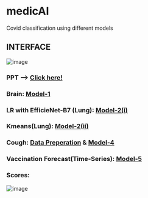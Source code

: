 # medicAI
Covid classification using different models 

## INTERFACE
![image](https://user-images.githubusercontent.com/68124256/129452868-62026d1c-f6f0-4438-908f-dfbfa4e0cc5c.png)

### PPT --> [Click here!](https://docs.google.com/presentation/d/1WjaSQanS6ejm_Vh1WCvU-DSOeG7dNhiwQEfRuRi922U/edit#slide=id.ge8092dc631_0_)

### Brain: [Model-1](https://www.kaggle.com/prabhu2599/notebook97eface6e5##-Model)

### LR with EfficieNet-B7 (Lung): [Model-2(i)](https://www.kaggle.com/prabhu2599/covid-ps-98)

### Kmeans(Lung): [Model-2(ii)](https://www.kaggle.com/prabhu2599/covid-19-diagnosis-on-tpu-with-patients-clustering)

### Cough: [Data Preperation](https://www.kaggle.com/pattanafridahmed/cough-coswara) & [Model-4](https://colab.research.google.com/drive/1heoMM8XCGQS0HwnC6ZeqjNnU08l6WiBD)

### Vaccination Forecast(Time-Series): [Model-5](https://www.kaggle.com/pattanafridahmed/timeseries-analysis-of-vaccinations)

### Scores:
![image](https://user-images.githubusercontent.com/68124256/129453271-97d981cf-836b-4df6-9cb8-9c25b64f0c8c.png)
